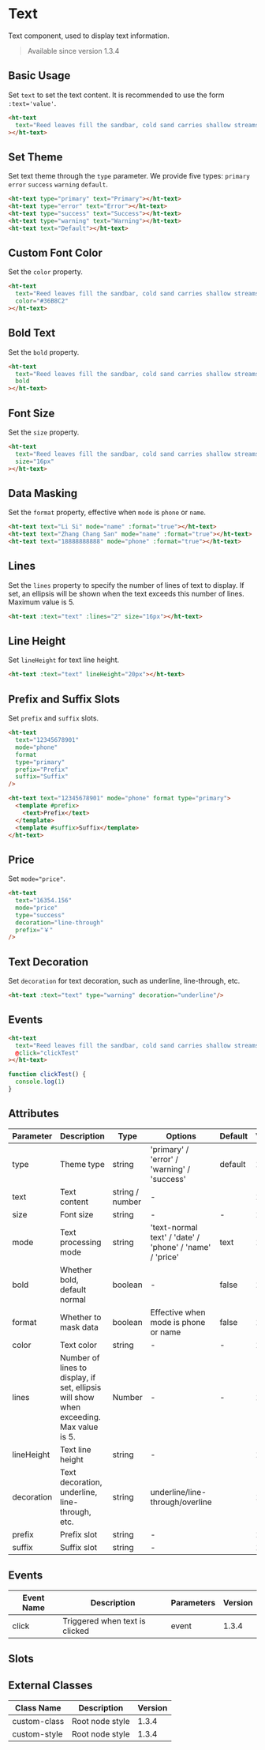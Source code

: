 # Text

Text component, used to display text information.

> Available since version 1.3.4

## Basic Usage

Set `text` to set the text content. It is recommended to use the form <code>:text='value'</code>.

```html
<ht-text
  text="Reed leaves fill the sandbar, cold sand carries shallow streams. Twenty years later, passing the south tower again. The boat tied under willows is not yet steady, how many days until mid-autumn comes again? Yellow crane at the broken cliff, has my old friend been here? The old rivers and mountains are all filled with new sorrows. Wanting to buy osmanthus flowers and bring wine, but it's never like the wanderings of youth."
></ht-text>
```

## Set Theme

Set text theme through the <code>type</code> parameter. We provide five types: <code>primary</code> <code>error</code> <code>success</code> <code>warning</code> <code>default</code>.

```html
<ht-text type="primary" text="Primary"></ht-text>
<ht-text type="error" text="Error"></ht-text>
<ht-text type="success" text="Success"></ht-text>
<ht-text type="warning" text="Warning"></ht-text>
<ht-text text="Default"></ht-text>
```

## Custom Font Color

Set the `color` property.

```html
<ht-text
  text="Reed leaves fill the sandbar, cold sand carries shallow streams. Twenty years later, passing the south tower again. The boat tied under willows is not yet steady, how many days until mid-autumn comes again? Yellow crane at the broken cliff, has my old friend been here? The old rivers and mountains are all filled with new sorrows. Wanting to buy osmanthus flowers and bring wine, but it's never like the wanderings of youth."
  color="#36B8C2"
></ht-text>
```

## Bold Text

Set the `bold` property.

```html
<ht-text
  text="Reed leaves fill the sandbar, cold sand carries shallow streams. Twenty years later, passing the south tower again. The boat tied under willows is not yet steady, how many days until mid-autumn comes again? Yellow crane at the broken cliff, has my old friend been here? The old rivers and mountains are all filled with new sorrows. Wanting to buy osmanthus flowers and bring wine, but it's never like the wanderings of youth."
  bold
></ht-text>
```

## Font Size

Set the `size` property.

```html
<ht-text
  text="Reed leaves fill the sandbar, cold sand carries shallow streams. Twenty years later, passing the south tower again. The boat tied under willows is not yet steady, how many days until mid-autumn comes again? Yellow crane at the broken cliff, has my old friend been here? The old rivers and mountains are all filled with new sorrows. Wanting to buy osmanthus flowers and bring wine, but it's never like the wanderings of youth."
  size="16px"
></ht-text>
```

## Data Masking

Set the `format` property, effective when `mode` is `phone` or `name`.

```html
<ht-text text="Li Si" mode="name" :format="true"></ht-text>
<ht-text text="Zhang Chang San" mode="name" :format="true"></ht-text>
<ht-text text="18888888888" mode="phone" :format="true"></ht-text>
```

## Lines

Set the `lines` property to specify the number of lines of text to display. If set, an ellipsis will be shown when the text exceeds this number of lines. Maximum value is 5.

```html
<ht-text :text="text" :lines="2" size="16px"></ht-text>
```

## Line Height

Set `lineHeight` for text line height.

```html
<ht-text :text="text" lineHeight="20px"></ht-text>
```

## Prefix and Suffix Slots

Set `prefix` and `suffix` slots.

```html
<ht-text
  text="12345678901"
  mode="phone"
  format
  type="primary"
  prefix="Prefix"
  suffix="Suffix"
/>

<ht-text text="12345678901" mode="phone" format type="primary">
  <template #prefix>
    <text>Prefix</text>
  </template>
  <template #suffix>Suffix</template>
</ht-text>
```

## Price

Set `mode="price"`.

```html
<ht-text
  text="16354.156"
  mode="price"
  type="success"
  decoration="line-through"
  prefix="￥"
/>
```

## Text Decoration

Set `decoration` for text decoration, such as underline, line-through, etc.

```html
<ht-text :text="text" type="warning" decoration="underline"/>
```

## Events

```html
<ht-text
  text="Reed leaves fill the sandbar, cold sand carries shallow streams. Twenty years later, passing the south tower again. The boat tied under willows is not yet steady, how many days until mid-autumn comes again? Yellow crane at the broken cliff, has my old friend been here? The old rivers and mountains are all filled with new sorrows. Wanting to buy osmanthus flowers and bring wine, but it's never like the wanderings of youth."
  @click="clickTest"
></ht-text>
```

```typescript
function clickTest() {
  console.log(1)
}
```

## Attributes

| Parameter | Description | Type | Options | Default | Version |
|-----------|-------------|------|----------|---------|----------|
| type | Theme type | string | 'primary' / 'error' / 'warning' / 'success' | default | 1.3.4 |
| text | Text content | string / number | - | | 1.3.4 |
| size | Font size | string | - | - | 1.3.4 |
| mode | Text processing mode | string | 'text-normal text' / 'date' / 'phone' / 'name' / 'price' | text | 1.3.4+ |
| bold | Whether bold, default normal | boolean | - | false | 1.3.4 |
| format | Whether to mask data | boolean | Effective when mode is phone or name | false | 1.3.4 |
| color | Text color | string | - | - | 1.3.4 |
| lines | Number of lines to display, if set, ellipsis will show when exceeding. Max value is 5. | Number | - | - | 1.3.4 |
| lineHeight | Text line height | string | - | | 1.3.4 |
| decoration | Text decoration, underline, line-through, etc. | string | underline/line-through/overline | | 1.3.4+ |
| prefix | Prefix slot | string | - | | 1.3.4+ |
| suffix | Suffix slot | string | - | | 1.3.4+ |

## Events

| Event Name | Description | Parameters | Version |
|------------|-------------|------------|----------|
| click | Triggered when text is clicked | event | 1.3.4 |

## Slots

## External Classes

| Class Name | Description | Version |
|------------|-------------|----------|
| custom-class | Root node style | 1.3.4 |
| custom-style | Root node style | 1.3.4 |
